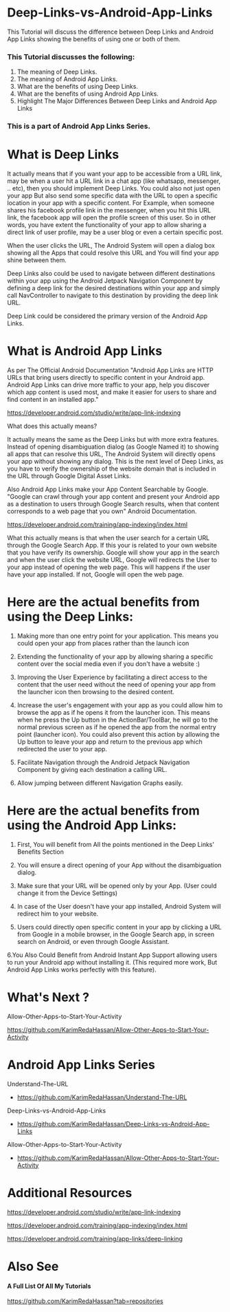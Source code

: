 # Deep-Links-vs-Android-App-Links
This Tutorial will discuss the difference between Deep Links and Android App Links showing the benefits of using one or both of them. 

### This Tutorial discusses the following:
1. The meaning of Deep Links.
2. The meaning of Android App Links.
3. What are the benefits of using Deep Links.
4. What are the benefits of using Android App Links.
5. Highlight The Major Differences Between Deep Links and Android App Links

### This is a part of Android App Links Series.

# What is Deep Links
It actually means that if you want your app to be accessible from a URL link, may be when a user hit a URL link in a chat app (like whatsapp, messenger, .. etc), then you should implement Deep Links. You could also not just open your app But also send some specific data with the URL to open a specific location in your app with a specific content. For Example, when someone shares his facebook profile link in the messenger, when you hit this URL link, the facebook app will open the profile screen of this user. So in other words, you have extent the functionality of your app to allow sharing a direct link of user profile, may be a user blog or even a certain specific post.

When the user clicks the URL, The Android System will open a dialog box showing all the Apps that could resolve this URL and You will find your app shine between them.

Deep Links also could be used to navigate between different destinations within your app using the Android Jetpack Navigation Component by defining a deep link for the desired destinations within your app and simply call NavController to navigate to this destination by providing the deep link URL.

Deep Link could be considered the primary version of the Android App Links.

# What is Android App Links
As per The Official Android Documentation "Android App Links are HTTP URLs that bring users directly to specific content in your Android app. Android App Links can drive more traffic to your app, help you discover which app content is used most, and make it easier for users to share and find content in an installed app."

https://developer.android.com/studio/write/app-link-indexing

What does this actually means? 

It actually means the same as the Deep Links but with more extra features. Instead of opening disambiguation dialog (as Google Named it) to showing all apps that can resolve this URL, The Android System will directly opens your app without showing any dialog. This is the next level of Deep Links, as you have to verify the ownership of the website domain that is included in the URL through Google Digital Asset Links.

Also Android App Links make your App Content Searchable by Google. "Google can crawl through your app content and present your Android app as a destination to users through Google Search results, when that content corresponds to a web page that you own" Android Documentation.

https://developer.android.com/training/app-indexing/index.html

What this actually means is that when the user search for a certain URL through the Google Search App. If this your is related to your own website that you have verify its ownership. Google will show your app in the search and when the user click the website URL, Google will redirects the User to your app instead of opening the web page. This will happens if the user have your app installed. If not, Google will open the web page.

# Here are the actual benefits from using the Deep Links:
1. Making more than one entry point for your application.
This means you could open your app from places rather than the launch icon

2. Extending the functionality of your app by allowing sharing a specific content over the social media even if you don't have a website :)

3. Improving the User Experience by facilitating a direct access to the content that the user need without the need of opening your app from the launcher icon then browsing to the desired content.

4. Increase the user's engagement with your app as you could allow him to browse the app as if he opens it from the launcher icon.
This means when he press the Up button in the ActionBar/ToolBar, he will go to the normal previous screen as if he opened the app from the normal entry point (launcher icon). You could also prevent this action by allowing the Up button to leave your app and return to the previous app which redirected the user to your app.

5. Facilitate Navigation through the Android Jetpack Navigation Component by giving each destination a calling URL.

5. Allow jumping between different Navigation Graphs easily.

# Here are the actual benefits from using the Android App Links:
1. First, You will benefit from All the points mentioned in the Deep Links' Benefits Section

2. You will ensure a direct opening of your App without the disambiguation dialog.

3. Make sure that your URL will be opened only by your App. (User could change it from the Device Settings)

4. In case of the User doesn't have your app installed, Android System will redirect him to your website.

5. Users could directly open specific content in your app by clicking a URL from Google in a mobile browser, in the Google Search app, in screen search on Android, or even through Google Assistant.

6.You Also Could Benefit from Android Instant App Support allowing users to run your Android app without installing it. (This required more work, But Android App Links works perfectly with this feature).


# What's Next ?

Allow-Other-Apps-to-Start-Your-Activity

https://github.com/KarimRedaHassan/Allow-Other-Apps-to-Start-Your-Activity

# Android App Links Series

Understand-The-URL
- https://github.com/KarimRedaHassan/Understand-The-URL

Deep-Links-vs-Android-App-Links
- https://github.com/KarimRedaHassan/Deep-Links-vs-Android-App-Links

Allow-Other-Apps-to-Start-Your-Activity
- https://github.com/KarimRedaHassan/Allow-Other-Apps-to-Start-Your-Activity

# Additional Resources

https://developer.android.com/studio/write/app-link-indexing

https://developer.android.com/training/app-indexing/index.html

https://developer.android.com/training/app-links/deep-linking

# Also See

#### A Full List Of All My Tutorials

https://github.com/KarimRedaHassan?tab=repositories
